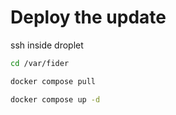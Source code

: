 

# Deploy the update
ssh inside droplet
```bash
cd /var/fider
```
```bash
docker compose pull
```


```bash
docker compose up -d

```
